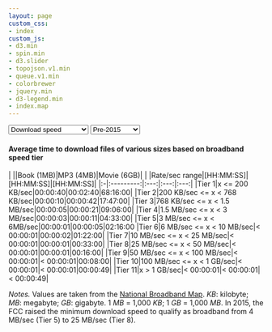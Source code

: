 ```yaml
---
layout: page
custom_css:
- index
custom_js:
- d3.min
- spin.min
- d3.slider
- topojson.v1.min
- queue.v1.min
- colorbrewer
- jquery.min
- d3-legend.min
- index.map
---
```


<div id="viz-container">
	<div id="map-container"></div>
	<div id="submap-container">
		<div id="buttons-container">
			<select id="sample">
				<optgroup label="College sample">
					<option value="d" selected>Download speed</option>
					<option value="u">Upload speed</option>
					<option value="p">Number of providers</option>
				</optgroup>
			</select>
			<select id="fccdef">
				<optgroup label="Broadband definition">
					<option value="pre" selected>Pre-2015</option>
					<option value="post">Post-2015</option>
				</optgroup>
			</select>
			<div id="play">
				<i class="fas fa-play fa-2x" title="Play animation"></i>
			</div>
		</div>
		<div id="tooltip-container">
			<div id="tooltip"></div>
		</div>
		<div id="slider-container">
			<div id="slider"></div>
		</div>
	</div>
</div>

<div class="posttext" markdown="1">

#### Average time to download files of various sizes based on broadband speed tier

| ||Book (1MB)|MP3 (4MB)|Movie (6GB)|
| |Rate/sec range|[HH:MM:SS]|[HH:MM:SS]|[HH:MM:SS]|
|:-|:---------:|:---:|:---:|:---:|
|Tier 1|x <= 200 KB/sec|00:00:40|00:02:40|68:16:00|
|Tier 2|200 KB/sec <= x < 768 KB/sec|00:00:10|00:00:42|17:47:00|
|Tier 3|768 KB/sec <= x < 1.5 MB/sec|00:00:05|00:00:21|09:06:00|
|Tier 4|1.5 MB/sec <= x < 3 MB/sec|00:00:03|00:00:11|04:33:00|
|Tier 5|3 MB/sec <= x < 6MB/sec|00:00:01|00:00:05|02:16:00
|Tier 6|6 MB/sec <= x < 10 MB/sec|< 00:00:01|00:00:02|01:22:00|
|Tier 7|10 MB/sec <= x < 25 MB/sec|< 00:00:01|00:00:01|00:33:00|
|Tier 8|25 MB/sec <= x < 50 MB/sec|< 00:00:01|00:00:01|00:16:00|
|Tier 9|50 MB/sec <= x < 100 MB/sec|< 00:00:01|< 00:00:01|00:08:00|
|Tier 10|100 MB/sec <= x < 1 GB/sec|< 00:00:01|< 00:00:01|00:00:49|
|Tier 11|x > 1 GB/sec|< 00:00:01|< 00:00:01|< 00:00:49|

*Notes.* Values are taken from the [National Broadband
Map](https://www.broadbandmap.gov/classroom/speed). *KB*: kilobyte;
*MB*: megabyte; *GB*: gigabyte. 1 *MB* = 1,000 *KB*; 1 *GB* = 1,000
*MB*. In 2015, the FCC raised the minimum download speed to qualify as
broadband from 4 MB/sec (Tier 5) to 25 MB/sec (Tier 8).
</div>

